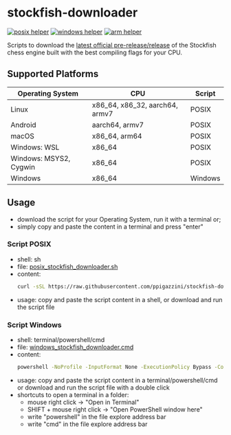 # stockfish-downloader
[![posix helper](https://github.com/ppigazzini/stockfish-downloader/actions/workflows/posix_helper.yml/badge.svg)](https://github.com/ppigazzini/stockfish-downloader/actions/workflows/posix_helper.yml)
[![windows helper](https://github.com/ppigazzini/stockfish-downloader/actions/workflows/windows_helper.yml/badge.svg)](https://github.com/ppigazzini/stockfish-downloader/actions/workflows/windows_helper.yml)
[![arm helper](https://github.com/ppigazzini/stockfish-downloader/actions/workflows/arm_helper.yml/badge.svg)](https://github.com/ppigazzini/stockfish-downloader/actions/workflows/arm_helper.yml)

Scripts to download the [latest official pre-release/release](https://github.com/official-stockfish/Stockfish/releases) of the Stockfish chess engine built with the best compiling flags for your CPU.

## Supported Platforms
| Operating System | CPU | Script |
| --- | --- | --- |
| Linux | x86_64, x86_32, aarch64, armv7 | POSIX |
| Android | aarch64, armv7 | POSIX |
| macOS | x86_64, arm64 | POSIX |
| Windows: WSL | x86_64 | POSIX |
| Windows: MSYS2, Cygwin | x86_64 | POSIX |
| Windows | x86_64 | Windows |

## Usage
- download the script for your Operating System, run it with a terminal or;
- simply copy and paste the content in a terminal and press "enter"
### Script POSIX
- shell: sh
- file: [posix_stockfish_downloader.sh](https://github.com/ppigazzini/stockfish-downloader/blob/main/posix_stockfish_downloader.sh)
- content:
  ```sh
  curl -sSL https://raw.githubusercontent.com/ppigazzini/stockfish-downloader/main/posix_helper.sh | sh -s
  ```
- usage: copy and paste the script content in a shell, or download and run the script file
### Script Windows
- shell: terminal/powershell/cmd
- file: [windows_stockfish_downloader.cmd](https://github.com/ppigazzini/stockfish-downloader/blob/main/windows_stockfish_downloader.cmd)
- content:
  ```cmd
  powershell -NoProfile -InputFormat None -ExecutionPolicy Bypass -Command "[System.Net.ServicePointManager]::SecurityProtocol = 3072; Invoke-Expression ((New-Object System.Net.WebClient).DownloadString('https://raw.githubusercontent.com/ppigazzini/stockfish-downloader/main/windows_helper.ps1'))"
  ```
- usage: copy and paste the script content in a terminal/powershell/cmd or download and run the script file with a double click
- shortcuts to open a terminal in a folder:
  - mouse right click -> "Open in Terminal"
  - SHIFT + mouse right click -> "Open PowerShell window here"
  - write "powershell" in the file explore address bar
  - write "cmd" in the file explore address bar
